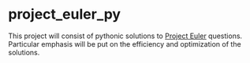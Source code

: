 # project_euler_py
This project will consist of pythonic solutions to [Project Euler](https://projectuler.net) questions. Particular emphasis will be put on the efficiency and optimization of the solutions.
